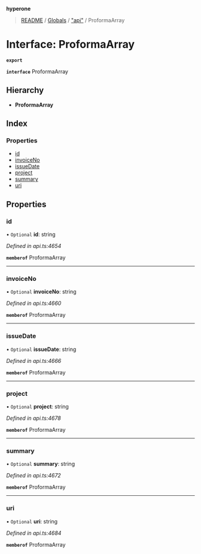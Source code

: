 **hyperone**

> [README](../README.md) / [Globals](../globals.md) / ["api"](../modules/_api_.md) / ProformaArray

# Interface: ProformaArray

**`export`** 

**`interface`** ProformaArray

## Hierarchy

* **ProformaArray**

## Index

### Properties

* [id](_api_.proformaarray.md#id)
* [invoiceNo](_api_.proformaarray.md#invoiceno)
* [issueDate](_api_.proformaarray.md#issuedate)
* [project](_api_.proformaarray.md#project)
* [summary](_api_.proformaarray.md#summary)
* [uri](_api_.proformaarray.md#uri)

## Properties

### id

• `Optional` **id**: string

*Defined in api.ts:4654*

**`memberof`** ProformaArray

___

### invoiceNo

• `Optional` **invoiceNo**: string

*Defined in api.ts:4660*

**`memberof`** ProformaArray

___

### issueDate

• `Optional` **issueDate**: string

*Defined in api.ts:4666*

**`memberof`** ProformaArray

___

### project

• `Optional` **project**: string

*Defined in api.ts:4678*

**`memberof`** ProformaArray

___

### summary

• `Optional` **summary**: string

*Defined in api.ts:4672*

**`memberof`** ProformaArray

___

### uri

• `Optional` **uri**: string

*Defined in api.ts:4684*

**`memberof`** ProformaArray
